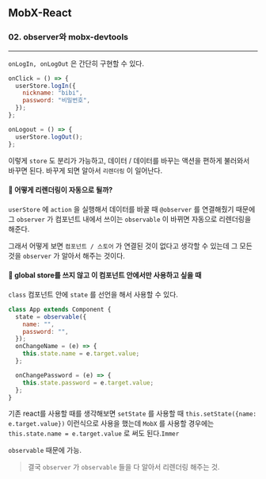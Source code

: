 ## MobX-React

### 02. observer와 mobx-devtools

---

`onLogIn, onLogOut` 은 간단히 구현할 수 있다.

```js
onClick = () => {
  userStore.logIn({
    nickname: "bibi",
    password: "비밀번호",
  });
};

onLogout = () => {
  userStore.logOut();
};
```

이렇게 `store` 도 분리가 가능하고, 데이터 / 데이터를 바꾸는 액션을 편하게 불러와서 바꾸면 된다. 바꾸게 되면 알아서 `리렌더링` 이 일어난다.

#### 📍 어떻게 리렌더링이 자동으로 될까?

`userStore` 에 `action` 을 실행해서 데이터를 바꿀 때 `@observer` 를 연결해줬기 때문에 그 `observer` 가 컴포넌트 내에서 쓰이는 `observable` 이 바뀌면 자동으로 리렌더링을 해준다.

그래서 어떻게 보면 `컴포넌트 / 스토어` 가 연결된 것이 없다고 생각할 수 있는데 그 모든 것을 `observer` 가 알아서 해주는 것이다.

#### 📍 global store를 쓰지 않고 이 컴포넌트 안에서만 사용하고 싶을 때

`class` 컴포넌트 안에 `state` 를 선언을 해서 사용할 수 있다.

```js
class App extends Component {
  state = observable({
    name: "",
    password: "",
  });
  onChangeName = (e) => {
    this.state.name = e.target.value;
  };

  onChangePassword = (e) => {
    this.state.password = e.target.value;
  };
}
```

기존 react를 사용할 때를 생각해보면 `setState` 를 사용할 때 `this.setState({name: e.target.value})` 이런식으로 사용을 했는데 `MobX` 를 사용할 경우에는 `this.state.name = e.target.value` 로 써도 된다.`Immer`

`observable` 때문에 가능.

> 결국 `observer` 가 `observable` 들을 다 알아서 리렌더링 해주는 것.
